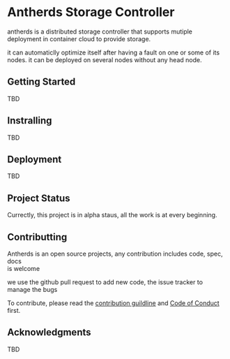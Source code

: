 # Antherds Storage Controller

antherds is a distributed storage controller that supports mutiple deployment in container cloud to provide storage. 

it can automaticlly optimize itself after having a fault on one or some of its nodes. it can be deployed on several nodes without any head node.

## Getting Started
TBD

## Instralling
TBD

## Deployment
TBD

## Project Status

Currectly, this project is in alpha staus, all the work is at every beginning.

## Contributting

Antherds is an open source projects, any contribution includes code, spec, docs  
is welcome

we use the github pull request to add new code, the issue tracker to manage the 
bugs

To contribute, please read the [contribution guildline](CONTRIBUTING.md) and
[Code of Conduct](code-of-conduct.md) first.

## Acknowledgments
TBD
